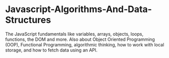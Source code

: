 # Javascript-Algorithms-And-Data-Structures
The JavaScript fundamentals like variables, arrays, objects, loops, functions, the DOM and more. Also about Object Oriented Programming (OOP), Functional Programming, algorithmic thinking, how to work with local storage, and how to fetch data using an API.
